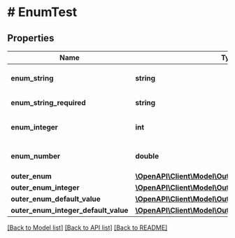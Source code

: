 # # EnumTest

## Properties

Name | Type | Description | Notes
------------ | ------------- | ------------- | -------------
**enum_string** | **string** |  | [optional] [default to ""]
**enum_string_required** | **string** |  | [default to ""]
**enum_integer** | **int** |  | [optional] [default to 0]
**enum_number** | **double** |  | [optional] [default to 0]
**outer_enum** | [**\OpenAPI\Client\Model\OuterEnum**](OuterEnum.md) |  | [optional]
**outer_enum_integer** | [**\OpenAPI\Client\Model\OuterEnumInteger**](OuterEnumInteger.md) |  | [optional]
**outer_enum_default_value** | [**\OpenAPI\Client\Model\OuterEnumDefaultValue**](OuterEnumDefaultValue.md) |  | [optional]
**outer_enum_integer_default_value** | [**\OpenAPI\Client\Model\OuterEnumIntegerDefaultValue**](OuterEnumIntegerDefaultValue.md) |  | [optional]

[[Back to Model list]](../../README.md#models) [[Back to API list]](../../README.md#endpoints) [[Back to README]](../../README.md)
